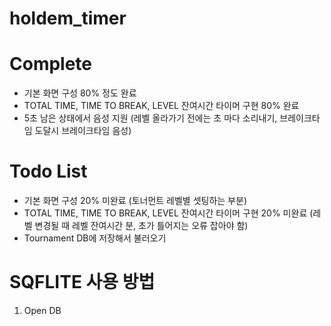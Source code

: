 # holdem_timer

# Complete
- 기본 화면 구성 80% 정도 완료
- TOTAL TIME, TIME TO BREAK, LEVEL 잔여시간 타이머 구현 80% 완료
- 5초 남은 상태에서 음성 지원 (레벨 올라가기 전에는 초 마다 소리내기, 브레이크타임 도달시 브레이크타임 음성)

# Todo List
- 기본 화면 구성 20% 미완료 (토너먼트 레벨별 셋팅하는 부분)
- TOTAL TIME, TIME TO BREAK, LEVEL 잔여시간 타이머 구현 20% 미완료 (레벨 변경될 때 레벨 잔여시간 분, 초가 틀어지는 오류 잡아야 함)
- Tournament DB에 저장해서 불러오기

# SQFLITE 사용 방법
1. Open DB
